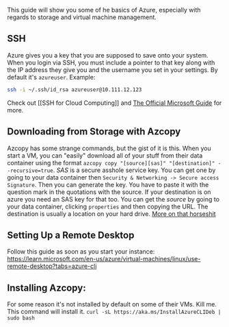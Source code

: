 This guide will show you some of he basics of Azure, especially with regards to storage and virtual machine management.

## SSH
Azure gives you a key that you are supposed to save onto your system. When you login via SSH, you must include a pointer to that key along with the IP address they give you and the username you set in your settings. By default it's `azureuser`.
Example:
```bash
ssh -i ~/.ssh/id_rsa azureuser@10.111.12.123
```

Check out [[SSH for Cloud Computing]] and [The Official Microsoft Guide](https://learn.microsoft.com/en-us/azure/virtual-machines/linux/ssh-from-windows) for more.

## Downloading from Storage with Azcopy
Azcopy has some strange commands, but the gist of it is this. When you start a VM, you can "easily" download all of your stuff from their data container using the format `azcopy copy "[source][sas]" "[destination]" --recursive=true`. *SAS* is a secure asshole service key. You can get one by going to your data container then `Security & Networking -> Secure access Signature`. Then you can generate the key. You have to paste it with the question mark in the quotations with the source. If your destination is on azure you need an SAS key for that too.
You can get the *source* by going to your data container, clicking `properties` and then copying the URL. The destination is usually a location on your hard drive.
[More on that horseshit](https://learn.microsoft.com/en-us/azure/storage/common/storage-use-azcopy-v10)

## Setting Up a Remote Desktop
Follow this guide as soon as you start your instance:
https://learn.microsoft.com/en-us/azure/virtual-machines/linux/use-remote-desktop?tabs=azure-cli

## Installing Azcopy:
For some reason it's not installed by default on some of their VMs. Kill me. This command will install it.
`curl -sL https://aka.ms/InstallAzureCLIDeb | sudo bash`
